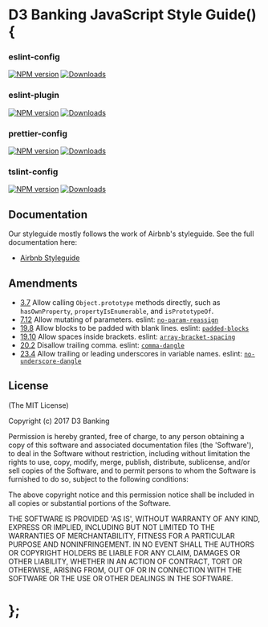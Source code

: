 # D3 Banking JavaScript Style Guide() {

### eslint-config

[![NPM version](https://img.shields.io/npm/v/@d3banking/eslint-config.svg?style=flat)](https://www.npmjs.com/package/@d3banking/eslint-config)
[![Downloads](https://img.shields.io/npm/dm/@d3banking/eslint-config.svg)](https://www.npmjs.com/package/@d3banking/eslint-config)

### eslint-plugin

[![NPM version](https://img.shields.io/npm/v/@d3banking/eslint-plugin.svg?style=flat)](https://www.npmjs.com/package/@d3banking/eslint-plugin)
[![Downloads](https://img.shields.io/npm/dm/@d3banking/eslint-plugin.svg)](https://www.npmjs.com/package/@d3banking/eslint-plugin)

### prettier-config

[![NPM version](https://img.shields.io/npm/v/@d3banking/prettier-config.svg?style=flat)](https://www.npmjs.com/package/@d3banking/prettier-config)
[![Downloads](https://img.shields.io/npm/dm/@d3banking/prettier-config.svg)](https://www.npmjs.com/package/@d3banking/prettier-config)

### tslint-config

[![NPM version](https://img.shields.io/npm/v/@d3banking/tslint-config.svg?style=flat)](https://www.npmjs.com/package/@d3banking/tslint-config)
[![Downloads](https://img.shields.io/npm/dm/@d3banking/tslint-config.svg)](https://www.npmjs.com/package/@d3banking/tslint-config)

## Documentation

Our styleguide mostly follows the work of Airbnb's styleguide. See the full documentation here:

- [Airbnb Styleguide](https://github.com/airbnb/javascript/blob/master/README.md)

## Amendments

- [3.7](https://github.com/airbnb/javascript/blob/master/README.md#objects--prototype-builtins) Allow calling `Object.prototype` methods directly, such as `hasOwnProperty`, `propertyIsEnumerable`, and `isPrototypeOf`.
- [7.12](https://github.com/airbnb/javascript/blob/master/README.md#functions--mutate-params) Allow mutating of parameters. eslint: [`no-param-reassign`](http://eslint.org/docs/rules/no-param-reassign.html)
- [19.8](https://github.com/airbnb/javascript/blob/master/README.md#whitespace--padded-blocks) Allow blocks to be padded with blank lines. eslint: [`padded-blocks`](http://eslint.org/docs/rules/padded-blocks.html)
- [19.10](https://github.com/airbnb/javascript/blob/master/README.md#whitespace--in-brackets) Allow spaces inside brackets. eslint: [`array-bracket-spacing`](http://eslint.org/docs/rules/array-bracket-spacing.html)
- [20.2](https://github.com/airbnb/javascript/blob/master/README.md#commas--dangling) Disallow trailing comma. eslint: [`comma-dangle`](http://eslint.org/docs/rules/comma-dangle.html)
- [23.4](https://github.com/airbnb/javascript/blob/master/README.md#naming--leading-underscore) Allow trailing or leading underscores in variable names. eslint: [`no-underscore-dangle`](http://eslint.org/docs/rules/no-underscore-dangle.html)

## License

(The MIT License)

Copyright (c) 2017 D3 Banking

Permission is hereby granted, free of charge, to any person obtaining
a copy of this software and associated documentation files (the
'Software'), to deal in the Software without restriction, including
without limitation the rights to use, copy, modify, merge, publish,
distribute, sublicense, and/or sell copies of the Software, and to
permit persons to whom the Software is furnished to do so, subject to
the following conditions:

The above copyright notice and this permission notice shall be
included in all copies or substantial portions of the Software.

THE SOFTWARE IS PROVIDED 'AS IS', WITHOUT WARRANTY OF ANY KIND,
EXPRESS OR IMPLIED, INCLUDING BUT NOT LIMITED TO THE WARRANTIES OF
MERCHANTABILITY, FITNESS FOR A PARTICULAR PURPOSE AND NONINFRINGEMENT.
IN NO EVENT SHALL THE AUTHORS OR COPYRIGHT HOLDERS BE LIABLE FOR ANY
CLAIM, DAMAGES OR OTHER LIABILITY, WHETHER IN AN ACTION OF CONTRACT,
TORT OR OTHERWISE, ARISING FROM, OUT OF OR IN CONNECTION WITH THE
SOFTWARE OR THE USE OR OTHER DEALINGS IN THE SOFTWARE.

# };
